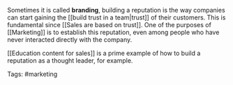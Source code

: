 Sometimes it is called **branding**, building a reputation is the way companies can start gaining the [[build trust in a team|trust]] of their customers. This is fundamental since [[Sales are based on trust]]. One of the purposes of [[Marketing]] is to establish this reputation, even among people who have never interacted directly with the company. 

[[Education content for sales]] is a prime example of how to build a reputation as a thought leader, for example. 

Tags: #marketing